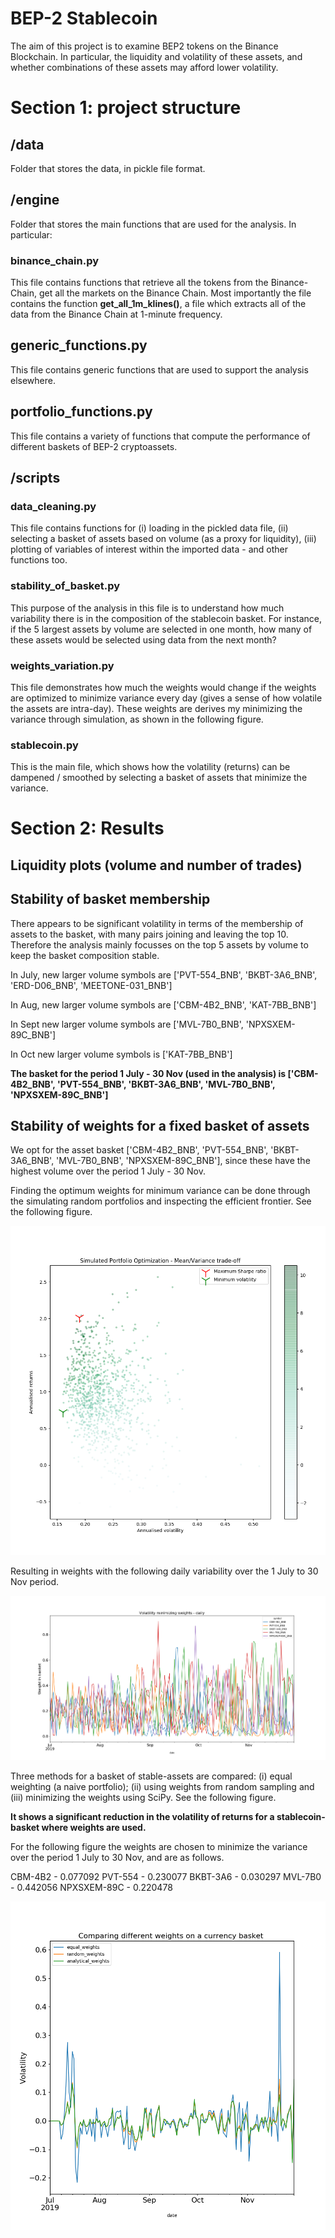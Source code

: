 # BEP-2 Stablecoin

The aim of this project is to examine BEP2 tokens on the Binance Blockchain.
In particular, the liquidity and volatility of these assets, and whether combinations of these assets may afford lower volatility. 

# Section 1: project structure

## /data

Folder that stores the data, in pickle file format.

## /engine

Folder that stores the main functions that are used for the analysis. In particular:

### binance_chain.py

This file contains functions that retrieve all the tokens from the Binance-Chain, get all the markets on the Binance Chain.
Most importantly the file contains the function **get_all_1m_klines()**, a file which extracts all of the data from the Binance Chain at 1-minute frequency. 

## generic_functions.py

This file contains generic functions that are used to support the analysis elsewhere. 

## portfolio_functions.py

This file contains a variety of functions that compute the performance of different baskets of BEP-2 cryptoassets.

## **/scripts**

### data_cleaning.py

This file contains functions for (i) loading in the pickled data file, (ii) selecting a basket of assets based on volume (as a proxy for liquidity), (iii) plotting of variables of interest within the imported data - and other functions too. 

### stability_of_basket.py

This purpose of the analysis in this file is to understand how much variability there is in the composition of the stablecoin basket.
For instance, if the 5 largest assets by volume are selected in one month, how many of these assets would be selected using data from the next month?


### weights_variation.py

This file demonstrates how much the weights would change if the weights are optimized to minimize variance every day (gives a sense of how volatile the assets are intra-day).
These weights are derives my minimizing the variance through simulation, as shown in the following figure. 

### stablecoin.py

This is the main file, which shows how the volatility (returns) can be dampened / smoothed by selecting a basket of assets that minimize the variance. 

# Section 2: Results

## Liquidity plots (volume and number of trades)


## Stability of basket membership

There appears to be significant volatility in terms of the membership of assets to the basket, with many pairs joining and leaving the top 10. Therefore the analysis mainly focusses on the top 5 assets by volume to keep the basket composition stable.

In July, new larger volume symbols are ['PVT-554_BNB', 'BKBT-3A6_BNB', 'ERD-D06_BNB', 'MEETONE-031_BNB']

In Aug, new larger volume symbols are ['CBM-4B2_BNB', 'KAT-7BB_BNB']

In Sept new larger volume symbols are ['MVL-7B0_BNB', 'NPXSXEM-89C_BNB']

In Oct new larger volume symbols is ['KAT-7BB_BNB']

**The basket for the period 1 July - 30 Nov (used in the analysis) is ['CBM-4B2_BNB', 'PVT-554_BNB', 'BKBT-3A6_BNB', 'MVL-7B0_BNB', 'NPXSXEM-89C_BNB']**

## Stability of weights for a fixed basket of assets

We opt for the asset basket ['CBM-4B2_BNB', 'PVT-554_BNB', 'BKBT-3A6_BNB', 'MVL-7B0_BNB', 'NPXSXEM-89C_BNB'], since these have the highest volume over the period 1 July - 30 Nov.

Finding the optimum weights for minimum variance can be done through the simulating random portfolios and inspecting the efficient frontier.
See the following figure.  

![Minimizing variance on MV portfolio simulations](figs/Figure_1.png)

Resulting in weights with the following daily variability over the 1 July to 30 Nov period.

![Optimum weights through time for 5 largest assets](figs/Figure_2.png)



Three methods for a basket of stable-assets are compared: (i) equal weighting (a naive portfolio); (ii) using weights from random sampling and (iii) minimizing the weights using SciPy. 
See the following figure.

**It shows a significant reduction in the volatility of returns for a stablecoin-basket where weights are used.**

For the following figure the weights are chosen to minimize the variance over the period 1 July to 30 Nov, and are as follows. 

CBM-4B2 - 0.077092
PVT-554 - 0.230077
BKBT-3A6 - 0.030297
MVL-7B0 - 0.442056
NPXSXEM-89C - 0.220478

![Improvement in volatility through variance minimization](figs/Figure_3.png)


